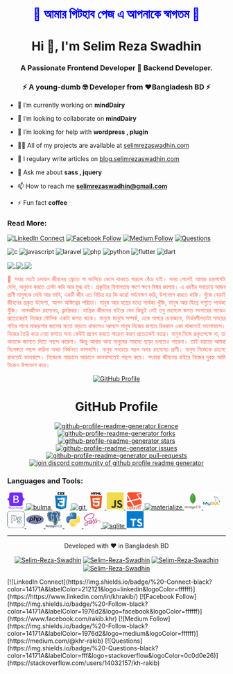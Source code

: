 <h1 align="center" style="color:blue">🤝 আমার গিটহাব পেজ এ আপনাকে স্বাগতম 🤝</h1>
<h1 align="center">Hi 👋, I'm Selim Reza Swadhin</h1>
<h3 align="center">A Passionate Frontend Developer 👋 Backend Developer.</h3>
<h3 align="center">⚡ A young-dumb 🤓 Developer from ❤️Bangladesh BD ⚡</h3>

- 🔭 I’m currently working on **mindDairy**

- 👯 I’m looking to collaborate on **mindDairy**

- 🤔 I’m looking for help with **wordpress , plugin**

- 👨‍💻 All of my projects are available at [selimrezaswadhin.com](selimrezaswadhin.com)

- 📝 I regulary write articles on [blog.selimrezaswadhin.com](blog.selimrezaswadhin.com)

- 💬 Ask me about **sass , jquery**

- 📫 How to reach me **selimrezaswadhin@gmail.com**

- ⚡ Fun fact **coffee**

### Read More:

[![LinkedIn Connect](https://img.shields.io/badge/%20-Connect-black?color=14171A&labelColor=212121&logo=linkedin&logoColor=ffffff)](https://https://www.linkedin.com/in/khrakib/) 
[![Facebook Follow](https://img.shields.io/badge/%20-Follow-black?color=14171A&labelColor=1976d2&logo=facebook&logoColor=ffffff)](https://www.facebook.com/rakib.khr) 
[![Medium Follow](https://img.shields.io/badge/%20-Follow-black?color=14171A&labelColor=1976d2&logo=medium&logoColor=ffffff)](https://medium.com/@khr-rakib) 
[![Questions](https://img.shields.io/badge/%20-Questions-black?color=14171A&labelColor=fff&logo=stackoverflow&logoColor=0c0d0e26)](https://stackoverflow.com/users/14032157/kh-rakib)


<p align="left">
 <img src="https://devicons.github.io/devicon/devicon.git/icons/c/c-original.svg" alt="c" width="20" height="20"/>
 <img src="https://devicons.github.io/devicon/devicon.git/icons/javascript/javascript-original.svg" alt="javascript" width="20" height="20"/>
 <img src="https://devicons.github.io/devicon/devicon.git/icons/laravel/laravel-plain-wordmark.svg" alt="laravel" width="20" height="20"/>
 <img src="https://devicons.github.io/devicon/devicon.git/icons/php/php-original.svg" alt="php" width="20" height="20"/> 
 <img src="https://devicons.github.io/devicon/devicon.git/icons/python/python-original-wordmark.svg" alt="python" width="20" height="20"/>
 <img src="https://cdn.jsdelivr.net/npm/simple-icons@3.1.0/icons/flutter.svg" alt="flutter" width="20" height="20"/>
 <img src="https://cdn.jsdelivr.net/npm/simple-icons@3.1.0/icons/dart.svg" alt="dart" width="20" height="20"/>
</p>

<a href="https://github.com/Selim-Reza-Swadhin">
  <img align="center" src="https://github-readme-stats.vercel.app/api/top-langs/?username=Selim-Reza-Swadhin&theme=merko&show_icon=true" />
</a>
<a href="https://github.com/Selim-Reza-Swadhin">
 <img align="center" src="https://github-readme-stats.vercel.app/api?username=Selim-Reza-Swadhin&theme=highcontrast&show_icons=true"/>
</a>

<a href="https://github.com/Selim-Reza-Swadhin">
 <img align="center" src="https://github-readme-stats.vercel.app/api/pin/?username=Selim-Reza-Swadhin&repo=Sass-Project-Tutorial"/>
</a>





<p align="center" style="text-align:justify;color:tomato">
🏃 সবার মতই চলমান জীবনের স্রোতে গা ভাসিয়ে ভেসে থাকতে পারলে বেঁচে যাই। সময় পেলেই আমার চারপাশটা দেখি, অনুভব করতে চেস্টা করি আর মুগ্ধ হই। প্রকৃতির বিশালতায় ক্ষণে ক্ষণে বিষ্ময় জাগায়। এ ধরণীর সবচেয়ে আজব প্রাণী মানুষকে দেখি আর ভাবি, একটি জীব এত বিচিত্র হয় কি করে! পর্যবেক্ষণ করি, উপভোগ করতে থাকি। খুঁজে বেড়াই জীবনের প্রকৃত উদ্দেশ্য, আপন অস্তিত্বের পরিচয়। মানুষ আর যন্ত্রের মধ্যে পার্থক্য খুঁজি, মানুষ আর হিংস্র পশুতে পার্থক্য খুঁজি। মানবজীবন রহস্যময়, ক্লান্তিকর। যান্ত্রিক জীবনের বাইরে যেন কিছুই নেই তবু মহাব্যস্ত জগত সংসারের মাঝেও প্রত্যেকেরই নিজের মৌলিক একটা জগত থাকে। মানুষে মানুষে সম্পর্ক, একে অপরে চেনাজানা, নির্ভরশীলতাটা সময়ের গতির সাথে মাকড়শার জালের মতো বাড়তে থাকলেও আসলে মানুষ নিজের জগতে চিরকাল একা থাকতেই ভালোবাসে। নিজের তৈরি করে নেয়া জগতে অন্য কেউই প্রবেশ করতে পারেনা কারণ প্রত্যেকেই স্বতন্ত্র। মানুষ নিজে প্রকৃতপক্ষে যা, তা অন্যকে জানতে দিতে পছন্দ করেনা। কিন্তু আবার অন্য মানুষের সাহায্য ছাড়া চলতেও পারেনা। তাই হয়তো আমরা নিঃসঙ্গতা পছন্দ করিনা অথচ নির্জনতা ভালবাসি। মানুষ সবচেয়ে সরল অথচ রহস্যময় প্রাণী। মানুষ নিজেকে রহস্যে রাখতেই ভালবাসে। নিজেকে আড়ালে আড়ালে ভালবাসতেই পছন্দ করে। গৎবাধা জীবনের বাইরে নিজের দুরন্ত আমি টাকেও উপভোগ করে।
<p/>




<p align="center">
  <a href="#">
    <img alt="GitHub Profile" src="./src/images/mdg.png" width="60" />
  </a>
</p>
<h1 align="center">
  GitHub Profile
</h1>

<p align="center">
<a href="https://github.com/Selim-Reza-Swadhin/github-profile-readme-generator/blob/master/LICENSE" target="blank">
<img src="https://img.shields.io/github/license/Selim-Reza-Swadhin/github-profile-readme-generator?style=flat-square" alt="github-profile-readme-generator licence" />
</a>
<a href="https://github.com/Selim-Reza-Swadhin/github-profile-readme-generator/fork" target="blank">
<img src="https://img.shields.io/github/forks/Selim-Reza-Swadhin/github-profile-readme-generator?style=flat-square" alt="github-profile-readme-generator forks"/>
</a>
<a href="https://github.com/Selim-Reza-Swadhin/github-profile-readme-generator/stargazers" target="blank">
<img src="https://img.shields.io/github/stars/Selim-Reza-Swadhin/github-profile-readme-generator?style=flat-square" alt="github-profile-readme-generator stars"/>
</a>
<a href="https://github.com/Selim-Reza-Swadhin/github-profile-readme-generator/issues" target="blank">
<img src="https://img.shields.io/github/issues/Selim-Reza-Swadhin/github-profile-readme-generator?style=flat-square" alt="github-profile-readme-generator issues"/>
</a>
<a href="https://github.com/Selim-Reza-Swadhin/github-profile-readme-generator/pulls" target="blank">
<img src="https://img.shields.io/github/issues-pr/Selim-Reza-Swadhin/github-profile-readme-generator?style=flat-square" alt="github-profile-readme-generator pull-requests"/>
</a>
<a href="https://discord.gg/HHMs7Eg" target="blank">
<img src="https://img.shields.io/discord/735303195105951764?label=Join%20Community&logo=discord&style=flat-square" alt="join discord community of github profile readme generator"/>
</a>
</p>




<h3 align="left">Languages and Tools:</h3>
<p align="left"> <a href="https://getbootstrap.com" target="_blank"> <img src="https://raw.githubusercontent.com/devicons/devicon/master/icons/bootstrap/bootstrap-plain-wordmark.svg" alt="bootstrap" width="40" height="40"/> </a> <a href="https://bulma.io/" target="_blank"> <img src="https://raw.githubusercontent.com/gilbarbara/logos/804dc257b59e144eaca5bc6ffd16949752c6f789/logos/bulma.svg" alt="bulma" width="40" height="40"/> </a> <a href="https://www.w3schools.com/css/" target="_blank"> <img src="https://raw.githubusercontent.com/devicons/devicon/master/icons/css3/css3-original-wordmark.svg" alt="css3" width="40" height="40"/> </a> <a href="https://git-scm.com/" target="_blank"> <img src="https://www.vectorlogo.zone/logos/git-scm/git-scm-icon.svg" alt="git" width="40" height="40"/> </a> <a href="https://www.w3.org/html/" target="_blank"> <img src="https://raw.githubusercontent.com/devicons/devicon/master/icons/html5/html5-original-wordmark.svg" alt="html5" width="40" height="40"/> </a> <a href="https://developer.mozilla.org/en-US/docs/Web/JavaScript" target="_blank"> <img src="https://raw.githubusercontent.com/devicons/devicon/master/icons/javascript/javascript-original.svg" alt="javascript" width="40" height="40"/> </a> <a href="https://laravel.com/" target="_blank"> <img src="https://raw.githubusercontent.com/devicons/devicon/master/icons/laravel/laravel-plain-wordmark.svg" alt="laravel" width="40" height="40"/> </a> <a href="https://materializecss.com/" target="_blank"> <img src="https://raw.githubusercontent.com/prplx/svg-logos/5585531d45d294869c4eaab4d7cf2e9c167710a9/svg/materialize.svg" alt="materialize" width="40" height="40"/> </a> <a href="https://www.mongodb.com/" target="_blank"> <img src="https://raw.githubusercontent.com/devicons/devicon/master/icons/mongodb/mongodb-original-wordmark.svg" alt="mongodb" width="40" height="40"/> </a> <a href="https://www.mysql.com/" target="_blank"> <img src="https://raw.githubusercontent.com/devicons/devicon/master/icons/mysql/mysql-original-wordmark.svg" alt="mysql" width="40" height="40"/> </a> <a href="https://www.photoshop.com/en" target="_blank"> <img src="https://raw.githubusercontent.com/devicons/devicon/master/icons/photoshop/photoshop-line.svg" alt="photoshop" width="40" height="40"/> </a> <a href="https://www.php.net" target="_blank"> <img src="https://raw.githubusercontent.com/devicons/devicon/master/icons/php/php-original.svg" alt="php" width="40" height="40"/> </a> <a href="https://www.postgresql.org" target="_blank"> <img src="https://raw.githubusercontent.com/devicons/devicon/master/icons/postgresql/postgresql-original-wordmark.svg" alt="postgresql" width="40" height="40"/> </a> <a href="https://www.python.org" target="_blank"> <img src="https://raw.githubusercontent.com/devicons/devicon/master/icons/python/python-original.svg" alt="python" width="40" height="40"/> </a> <a href="https://sass-lang.com" target="_blank"> <img src="https://raw.githubusercontent.com/devicons/devicon/master/icons/sass/sass-original.svg" alt="sass" width="40" height="40"/> </a> <a href="https://www.sqlite.org/" target="_blank"> <img src="https://www.vectorlogo.zone/logos/sqlite/sqlite-icon.svg" alt="sqlite" width="40" height="40"/> </a> <a href="https://www.typescriptlang.org/" target="_blank"> <img src="https://raw.githubusercontent.com/devicons/devicon/master/icons/typescript/typescript-original.svg" alt="typescript" width="40" height="40"/> </a> </p>








<hr>
<p align="center">
Developed with ❤️ in Bangladesh BD 
</p>




<p align="center">
<a href="https://twitter.com/SrSwadhin" target="blank"><img align="center" src="https://cdn.jsdelivr.net/npm/simple-icons@3.0.1/icons/twitter.svg" alt="Selim-Reza-Swadhin" height="20" width="20" /></a>
<a href="https://www.linkedin.com/in/selim-reza-swadhin-a55278105/" target="blank"><img align="center" src="https://cdn.jsdelivr.net/npm/simple-icons@3.0.1/icons/linkedin.svg" alt="Selim-Reza-Swadhin" height="20" width="20" /></a>
<a href="https://web.facebook.com/srswadhin" target="blank"><img align="center" src="https://cdn.jsdelivr.net/npm/simple-icons@3.0.1/icons/facebook.svg" alt="Selim-Reza-Swadhin" height="20" width="20" /></a>
<a href="https://www.instagram.com/mdsr.swadhin/" target="blank"><img align="center" src="https://cdn.jsdelivr.net/npm/simple-icons@3.0.1/icons/instagram.svg" alt="Selim-Reza-Swadhin" height="20" width="20" /></a>
</p>
[![LinkedIn Connect](https://img.shields.io/badge/%20-Connect-black?color=14171A&labelColor=212121&logo=linkedin&logoColor=ffffff)](https://https://www.linkedin.com/in/khrakib/) 
[![Facebook Follow](https://img.shields.io/badge/%20-Follow-black?color=14171A&labelColor=1976d2&logo=facebook&logoColor=ffffff)](https://www.facebook.com/rakib.khr) 
[![Medium Follow](https://img.shields.io/badge/%20-Follow-black?color=14171A&labelColor=1976d2&logo=medium&logoColor=ffffff)](https://medium.com/@khr-rakib) 
[![Questions](https://img.shields.io/badge/%20-Questions-black?color=14171A&labelColor=fff&logo=stackoverflow&logoColor=0c0d0e26)](https://stackoverflow.com/users/14032157/kh-rakib)

